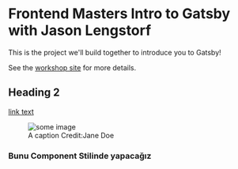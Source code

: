 # Frontend Masters Intro to Gatsby with Jason Lengstorf

This is the project we'll build together to introduce you to Gatsby!

See the [workshop site](https://frontendmasters.learnwithjason.dev/intro-to-gatsby/) for more details.

## Heading 2

[link text](https://www.google.com)

<figure class="post-image">
    <img src="/image/foo.jpg" alt="some image" />
    <figcaption>
    A caption
    <span>Credit:Jane Doe</span>
     </figcaption>
</figure>


### Bunu Component Stilinde yapacağız


<Figure src="/image/foo.jpg" credit="John Doe">
